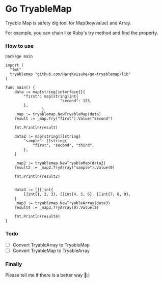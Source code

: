 # Go TryableMap

Tryable Map is safety dig tool for Map(key/value) and Array.

For example, you can chain like Ruby's try method and find the property.

### How to use

```
package main

import (
  "fmt"
  tryablemap "github.com/HaraKeisuke/go-tryablemap/lib"
)

func main() {
	data := map[string]interface{}{
		"first": map[string]int{
						"second": 123,
		},
				}
	_map := tryablemap.NewTryableMap(data)
	result := _map.Try("first").Value("second")

	fmt.Println(result)

	data2 := map[string][]string{
		"sample": []string{
			"first", "second", "third",
		},
	}

	_map2 := tryablemap.NewTryableMap(data2)
	result2 := _map2.TryArray("sample").Value(0)

	fmt.Println(result2)


	data3 := [][]int{
		[]int{1, 2, 3}, []int{4, 5, 6}, []int{7, 8, 9},
	}
	_map3 := tryablemap.NewTryableArray(data3)
	result4 := _map3.TryArray(0).Value(2)

	fmt.Println(result4)
}
```

### Todo
- [ ] Convert TryableArray to TryableMap
- [ ] Convert TryableMap to TryableArray

### Finally

Please tell me if there is a better way :)
